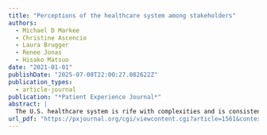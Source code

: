 ```yaml
---
title: "Perceptions of the healthcare system among stakeholders"
authors:
  - Michael D Markee
  - Christine Ascencio
  - Laura Brugger
  - Renee Jonas
  - Hisako Matsuo
date: "2021-01-01"
publishDate: "2025-07-08T22:00:27.082622Z"
publication_types:
  - article-journal
publication: "*Patient Experience Journal*"
abstract: |
  The U.S. healthcare system is rife with complexities and is consistently a source of political debate. One’s interaction with the system may directly impact the understanding of the system. The objective of this research is to examine the perceptions of the United States healthcare system from the viewpoint of healthcare providers, insurers, and consumers. Using a grounded theory approach, theoretical sampling was used to explore similarities and differences between the three groups of actors in the healthcare system. Data were collected through interviews with thirty-one participants using a semi-structured interview schedule. Themes of cost, access, and inefficiency emerged from the data. The theme of cost included the ability to pay, innovative care delivery, and relation to access. Access included the need for guidance, geographical proximity to healthcare, and socioeconomic status. The theme of inefficiency included how insurance dictates care, and the unwieldy system. Similarities among groups were the high cost of care, ability to pay, and complexity. Differences discovered were the insurers’ dual role as professional and consumer, providers’ informal access to care, and differing views on who is to blame for the high cost of healthcare. This research unveils perspectives of three stakeholders of actors in the healthcare system, providing a foundation for further research to better understand these perspectives in improving equity and access in healthcare.
url_pdf: "https://pxjournal.org/cgi/viewcontent.cgi?article=1561&context=journal"
---
```


